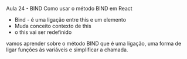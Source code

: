 Aula 24 - BIND Como usar o método BIND em React 

- Bind - é uma ligação entre this e um elemento
- Muda conceito contexto de this
- o this vai ser redefinido

vamos aprender sobre o método BIND que é uma ligação, uma forma de ligar funções às variáveis e simplificar a chamada.

